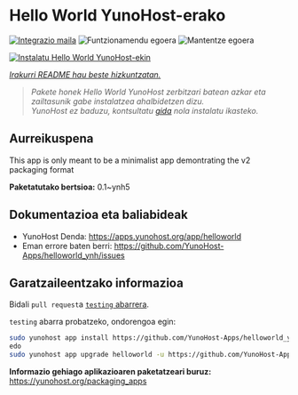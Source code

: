 <!--
Ohart ongi: README hau automatikoki sortu da <https://github.com/YunoHost/apps/tree/master/tools/readme_generator>ri esker
EZ editatu eskuz.
-->

# Hello World YunoHost-erako

[![Integrazio maila](https://dash.yunohost.org/integration/helloworld.svg)](https://ci-apps.yunohost.org/ci/apps/helloworld/) ![Funtzionamendu egoera](https://ci-apps.yunohost.org/ci/badges/helloworld.status.svg) ![Mantentze egoera](https://ci-apps.yunohost.org/ci/badges/helloworld.maintain.svg)

[![Instalatu Hello World YunoHost-ekin](https://install-app.yunohost.org/install-with-yunohost.svg)](https://install-app.yunohost.org/?app=helloworld)

*[Irakurri README hau beste hizkuntzatan.](./ALL_README.md)*

> *Pakete honek Hello World YunoHost zerbitzari batean azkar eta zailtasunik gabe instalatzea ahalbidetzen dizu.*  
> *YunoHost ez baduzu, kontsultatu [gida](https://yunohost.org/install) nola instalatu ikasteko.*

## Aurreikuspena

This app is only meant to be a minimalist app demontrating the v2 packaging format


**Paketatutako bertsioa:** 0.1~ynh5
## Dokumentazioa eta baliabideak

- YunoHost Denda: <https://apps.yunohost.org/app/helloworld>
- Eman errore baten berri: <https://github.com/YunoHost-Apps/helloworld_ynh/issues>

## Garatzaileentzako informazioa

Bidali `pull request`a [`testing` abarrera](https://github.com/YunoHost-Apps/helloworld_ynh/tree/testing).

`testing` abarra probatzeko, ondorengoa egin:

```bash
sudo yunohost app install https://github.com/YunoHost-Apps/helloworld_ynh/tree/testing --debug
edo
sudo yunohost app upgrade helloworld -u https://github.com/YunoHost-Apps/helloworld_ynh/tree/testing --debug
```

**Informazio gehiago aplikazioaren paketatzeari buruz:** <https://yunohost.org/packaging_apps>
